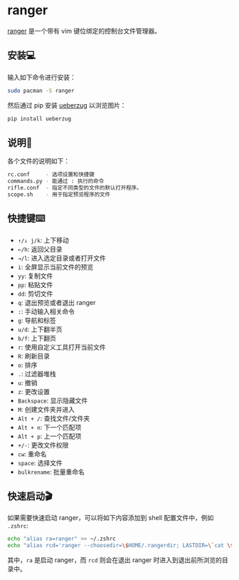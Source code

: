# ranger

[ranger](https://github.com/ranger/ranger) 是一个带有 vim 键位绑定的控制台文件管理器。

## 安装💻

输入如下命令进行安装：

```sh
sudo pacman -S ranger
```

然后通过 pip 安装 [ueberzug](https://github.com/seebye/ueberzug) 以浏览图片：

```sh
pip install ueberzug
```

## 说明📑

各个文件的说明如下：

```sh
rc.conf     - 选项设置和快捷键
commands.py - 能通过 : 执行的命令
rifle.conf  - 指定不同类型的文件的默认打开程序。
scope.sh    - 用于指定预览程序的文件
```

## 快捷键⌨️

- `↑/↓ j/k`: 上下移动
- `←/h`: 返回父目录
- `→/l`: 进入选定目录或者打开文件
- `i`: 全屏显示当前文件的预览
- `yy`: 复制文件
- `pp`: 粘贴文件
- `dd`: 剪切文件
- `q`: 退出预览或者退出 ranger 
- `:`: 手动输入相关命令
- `g`: 导航和标签
- `u/d`: 上下翻半页
- `b/f`: 上下翻页
- `r`: 使用自定义工具打开当前文件
- `R`: 刷新目录
- `o`: 排序
- `.`: 过滤器堆栈
- `u`: 撤销
- `z`: 更改设置
- `Backspace`: 显示隐藏文件
- `M`: 创建文件夹并进入
- `Alt + /`: 查找文件/文件夹
- `Alt + n`: 下一个匹配项
- `Alt + p`: 上一个匹配项
- `+/-`: 更改文件权限
- `cw`: 重命名
- `space`: 选择文件
- `bulkrename`: 批量重命名

## 快速启动🎬

如果需要快速启动 ranger，可以将如下内容添加到 shell 配置文件中，例如 `.zshrc`:

```sh
echo "alias ra=ranger" >> ~/.zshrc
echo "alias rcd='ranger --choosedir=\$HOME/.rangerdir; LASTDIR=\`cat \$HOME/.rangerdir\`; cd \"\$LASTDIR\"'" >> ~/.zshrc
```

其中，`ra` 是启动 ranger，而 `rcd` 则会在退出 ranger 时进入到退出前所浏览的目录中。
